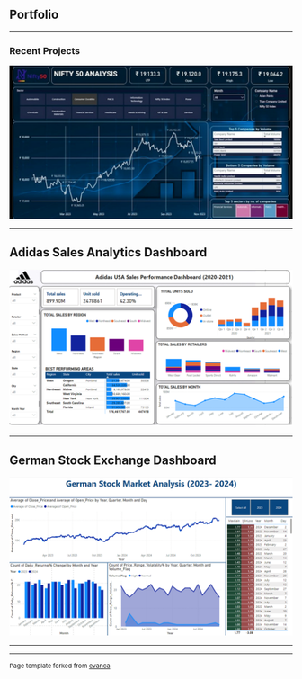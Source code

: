 ## Portfolio

---

### Recent Projects

<img src="images/project1 placeholder.png?raw=true"/>

---
## Adidas Sales Analytics Dashboard
<img src="images/adidas_dashboard.png?raw=true"/>

---
## German Stock Exchange Dashboard
<img src="images/Stock.png?raw=true"/>

---


---
<p style="font-size:11px">Page template forked from <a href="https://github.com/evanca/quick-portfolio">evanca</a></p>
<!-- Remove above link if you don't want to attibute -->
